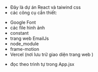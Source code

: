 - Đây là dự án React và taiwind css
- các công cụ cần thiết:
 + Google Font
 + các file hình ảnh
 + constant
 + trang web EmailJs
 + node_module
 + frame-motion
+ Vercel (nơi lưu trữ giao diện trang web )

- đọc theo trình tự trong App.jsx